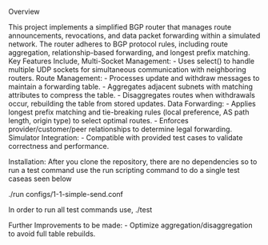 Overview

This project implements a simplified BGP router that manages route announcements, revocations, and data packet forwarding within a simulated network.
The router adheres to BGP protocol rules, including route aggregation, relationship-based forwarding, and longest prefix matching.
Key Features Include, 
Multi-Socket Management:
    - Uses select() to handle multiple UDP sockets for simultaneous communication with neighboring routers.
Route Management:
    - Processes update and withdraw messages to maintain a forwarding table.
    - Aggregates adjacent subnets with matching attributes to compress the table.
    - Disaggregates routes when withdrawals occur, rebuilding the table from stored updates.
Data Forwarding:
    - Applies longest prefix matching and tie-breaking rules (local preference, AS path length, origin type) to select optimal routes.
    - Enforces provider/customer/peer relationships to determine legal forwarding.
Simulator Integration: 
    - Compatible with provided test cases to validate correctness and performance.

Installation:
After you clone the repository, there are no dependencies so to run a test command use the run scripting command to do a single test caseas seen below

./run configs/1-1-simple-send.conf

In order to run all test commands use, 
./test

Further Improvements to be made:
    - Optimize aggregation/disaggregation to avoid full table rebuilds.
